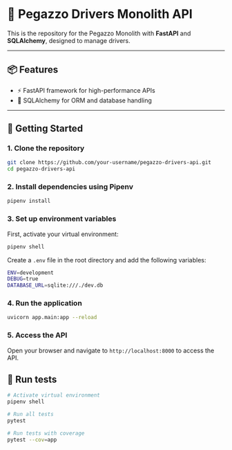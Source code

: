 # 🚚 Pegazzo Drivers Monolith API

This is the repository for the Pegazzo Monolith with **FastAPI** and **SQLAlchemy**, designed to manage drivers.

---

## 📦 Features

- ⚡️ FastAPI framework for high-performance APIs
- 🧱 SQLAlchemy for ORM and database handling

---

## 🚀 Getting Started

### 1. Clone the repository

```bash
git clone https://github.com/your-username/pegazzo-drivers-api.git
cd pegazzo-drivers-api
```

### 2. Install dependencies using Pipenv

```bash
pipenv install
```

### 3. Set up environment variables

First, activate your virtual environment:

```bash
pipenv shell
```

Create a `.env` file in the root directory and add the following variables:

```bash
ENV=development
DEBUG=true
DATABASE_URL=sqlite:///./dev.db
```

### 4. Run the application

```bash
uvicorn app.main:app --reload
```

### 5. Access the API

Open your browser and navigate to `http://localhost:8000` to access the API.

## 🧪 Run tests

```bash
# Activate virtual environment
pipenv shell

# Run all tests
pytest

# Run tests with coverage
pytest --cov=app
```

